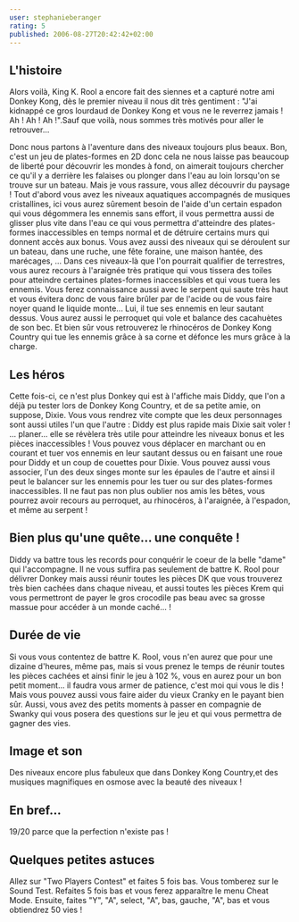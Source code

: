 ```yaml
---
user: stephanieberanger
rating: 5
published: 2006-08-27T20:42:42+02:00
---
```

## L'histoire
Alors voilà, King K. Rool a encore fait des siennes et a capturé notre ami Donkey Kong, dès le premier niveau il nous dit très gentiment : "J'ai kidnappé ce gros lourdaud de Donkey Kong et vous ne le reverrez jamais ! Ah ! Ah ! Ah !".Sauf que voilà, nous sommes très motivés pour aller le retrouver...

Donc nous partons à l'aventure dans des niveaux toujours plus beaux. Bon, c'est un jeu de plates-formes en 2D donc cela ne nous laisse pas beaucoup de liberté pour découvrir les mondes à fond, on aimerait toujours chercher ce qu'il y a derrière les falaises ou plonger dans l'eau au loin lorsqu'on se trouve sur un bateau. Mais je vous rassure, vous allez découvrir du paysage ! Tout d'abord vous avez les niveaux aquatiques accompagnés de musiques cristallines, ici vous aurez sûrement besoin de l'aide d'un certain espadon qui vous dégommera les ennemis sans effort, il vous permettra aussi de glisser plus vite dans l'eau ce qui vous permettra d'atteindre des plates-formes inaccessibles en temps normal et de détruire certains murs qui donnent accès aux bonus. Vous avez aussi des niveaux qui se déroulent sur un bateau, dans une ruche, une fête foraine, une maison hantée, des marécages, ... Dans ces niveaux-là que l'on pourrait qualifier de terrestres, vous aurez recours à l'araignée très pratique qui vous tissera des toiles pour atteindre certaines plates-formes inaccessibles et qui vous tuera les ennemis. Vous ferez connaissance aussi avec le serpent qui saute très haut et vous évitera donc de vous faire brûler par de l'acide ou de vous faire noyer quand le liquide monte... Lui, il tue ses ennemis en leur sautant dessus. Vous aurez aussi le perroquet qui vole et balance des cacahuètes de son bec. Et bien sûr vous retrouverez le rhinocéros de Donkey Kong Country qui tue les ennemis grâce à sa corne et défonce les murs grâce à la charge.

## Les héros
Cette fois-ci, ce n'est plus Donkey qui est à l'affiche mais Diddy, que l'on a déjà pu tester lors de Donkey Kong Country, et de sa petite amie, on suppose, Dixie. Vous vous rendrez vite compte que les deux personnages sont aussi utiles l'un que l'autre : Diddy est plus rapide mais Dixie sait voler ! ... planer... elle se révèlera très utile pour atteindre les niveaux bonus et les pièces inaccessibles ! Vous pouvez vous déplacer en marchant ou en courant et tuer vos ennemis en leur sautant dessus ou en faisant une roue pour Diddy et un coup de couettes pour Dixie. Vous pouvez aussi vous associer, l'un des deux singes monte sur les épaules de l'autre et ainsi il peut le balancer sur les ennemis pour les tuer ou sur des plates-formes inaccessibles. Il ne faut pas non plus oublier nos amis les bêtes, vous pourrez avoir recours au perroquet, au rhinocéros, à l'araignée, à l'espadon, et même au serpent !

## Bien plus qu'une quête... une conquête !
Diddy va battre tous les records pour conquérir le coeur de la belle "dame" qui l'accompagne. Il ne vous suffira pas seulement de battre K. Rool pour délivrer Donkey mais aussi réunir toutes les pièces DK que vous trouverez très bien cachées dans chaque niveau, et aussi toutes les pièces Krem qui vous permettront de payer le gros crocodile pas beau avec sa grosse massue pour accéder à un monde caché... !

## Durée de vie
Si vous vous contentez de battre K. Rool, vous n'en aurez que pour une dizaine d'heures, même pas, mais si vous prenez le temps de réunir toutes les pièces cachées et ainsi finir le jeu à 102 %, vous en aurez pour un bon petit moment... il faudra vous armer de patience, c'est moi qui vous le dis ! Mais vous pouvez aussi vous faire aider du vieux Cranky en le payant bien sûr. Aussi, vous avez des petits moments à passer en compagnie de Swanky qui vous posera des questions sur le jeu et qui vous permettra de gagner des vies.

## Image et son
Des niveaux encore plus fabuleux que dans Donkey Kong Country,et des musiques magnifiques en osmose avec la beauté des niveaux !

## En bref...
19/20 parce que la perfection n'existe pas !

## Quelques petites astuces
Allez sur "Two Players Contest" et faites 5 fois bas. Vous tomberez sur le Sound Test. Refaites 5 fois bas et vous ferez apparaître le menu Cheat Mode. Ensuite, faites "Y", "A", select, "A", bas, gauche, "A", bas et vous obtiendrez 50 vies !